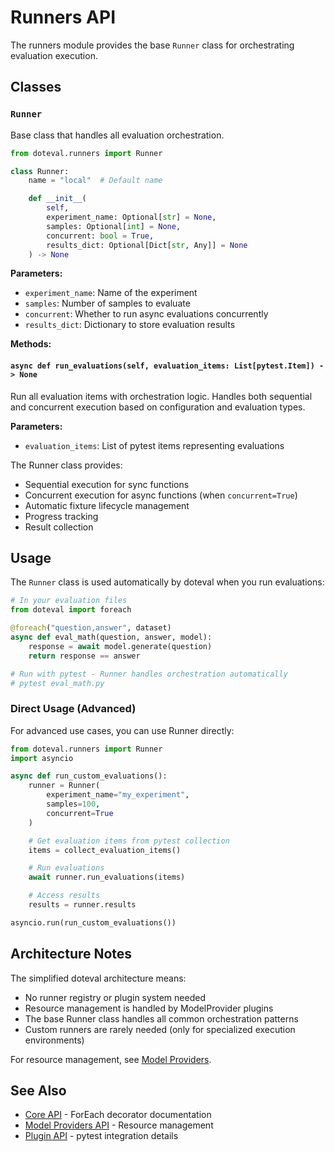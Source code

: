 # Runners API

The runners module provides the base `Runner` class for orchestrating evaluation execution.

## Classes

### `Runner`

Base class that handles all evaluation orchestration.

```python
from doteval.runners import Runner

class Runner:
    name = "local"  # Default name

    def __init__(
        self,
        experiment_name: Optional[str] = None,
        samples: Optional[int] = None,
        concurrent: bool = True,
        results_dict: Optional[Dict[str, Any]] = None
    ) -> None
```

**Parameters:**
- `experiment_name`: Name of the experiment
- `samples`: Number of samples to evaluate
- `concurrent`: Whether to run async evaluations concurrently
- `results_dict`: Dictionary to store evaluation results

**Methods:**

#### `async def run_evaluations(self, evaluation_items: List[pytest.Item]) -> None`
Run all evaluation items with orchestration logic. Handles both sequential and concurrent execution based on configuration and evaluation types.

**Parameters:**
- `evaluation_items`: List of pytest items representing evaluations

The Runner class provides:
- Sequential execution for sync functions
- Concurrent execution for async functions (when `concurrent=True`)
- Automatic fixture lifecycle management
- Progress tracking
- Result collection

## Usage

The `Runner` class is used automatically by doteval when you run evaluations:

```python
# In your evaluation files
from doteval import foreach

@foreach("question,answer", dataset)
async def eval_math(question, answer, model):
    response = await model.generate(question)
    return response == answer

# Run with pytest - Runner handles orchestration automatically
# pytest eval_math.py
```

### Direct Usage (Advanced)

For advanced use cases, you can use Runner directly:

```python
from doteval.runners import Runner
import asyncio

async def run_custom_evaluations():
    runner = Runner(
        experiment_name="my_experiment",
        samples=100,
        concurrent=True
    )

    # Get evaluation items from pytest collection
    items = collect_evaluation_items()

    # Run evaluations
    await runner.run_evaluations(items)

    # Access results
    results = runner.results

asyncio.run(run_custom_evaluations())
```

## Architecture Notes

The simplified doteval architecture means:
- No runner registry or plugin system needed
- Resource management is handled by ModelProvider plugins
- The base Runner class handles all common orchestration patterns
- Custom runners are rarely needed (only for specialized execution environments)

For resource management, see [Model Providers](model-providers.md).

## See Also

- [Core API](core.md) - ForEach decorator documentation
- [Model Providers API](model-providers.md) - Resource management
- [Plugin API](plugin.md) - pytest integration details
